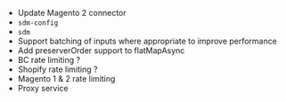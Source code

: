 - Update Magento 2 connector
- `sdm-config`
- `sdm`
- Support batching of inputs where appropriate to improve performance
- Add preserverOrder support to flatMapAsync
- BC rate limiting ?
- Shopify rate limiting ?
- Magento 1 & 2 rate limiting
- Proxy service
